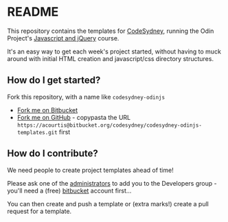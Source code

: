 # README #

This repository contains the templates for [CodeSydney](http://codesydney.com), running the Odin Project's [Javascript and jQuery](http://www.theodinproject.com/javascript-and-jquery) course.

It's an easy way to get each week's project started, without having to muck around with initial HTML creation and javascript/css directory structures.

## How do I get started? ##

Fork this repository, with a name like `codesydney-odinjs`

* [Fork me on Bitbucket](https://bitbucket.org/codesydney/codesydney-odinjs-templates/fork)
* [Fork me on GitHub](https://porter.github.com/new) - copypasta the URL `https://acourtis@bitbucket.org/codesydney/codesydney-odinjs-templates.git` first

## How do I contribute? ##

We need people to create project templates ahead of time!

Please ask one of the [administrators](https://bitbucket.org/account/notifications/send/?receiver=codesydney) to add you to the Developers group - you'll need a (free) [bitbucket](http://bitbucket.org) account first...

You can then create and push a template or (extra marks!) create a pull request for a template.